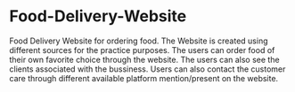 # Food-Delivery-Website
Food Delivery Website for ordering food.
The Website is created using different sources for the practice purposes.
The users can order food of their own favorite choice through the website.
The users can also see the clients associated with the bussiness.
Users can also contact the customer care through different available platform mention/present on the website.
